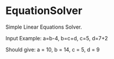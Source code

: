 # EquationSolver

Simple Linear Equations Solver.

Input Example: 
a=b-4,
b=c+d,
c=5,
d=7+2

Should give:
a = 10,
b = 14,
c = 5,
d = 9
